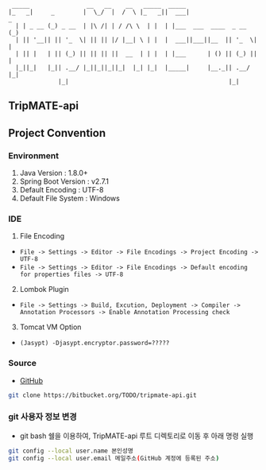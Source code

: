 ```plain
 _____                __   __    __   _____  _____
|_   _|     _        |  \_/  |  /  \ |_   _||  ___|                   _
  | | _ __ (_) _ __  | |\ /| | / /\ \  | |  | |___  ___  ____  _ __  (_)
  | || '__|| || '_  \| || || |/ |__| \ | |  |  ___||___||__  || '_  \| |
  | || |   | || (_) || || || ||  __  | | |  | |___      | () || (_) || |
  |_||_|   |_|| .__/ |_||_||_||_|  |_| |_|  |_____|     |__._|| .__/ |_|
              |_|                                             |_|
```

## TripMATE-api

## Project Convention
### Environment
1. Java Version : 1.8.0+
2. Spring Boot Version : v2.7.1
3. Default Encoding : UTF-8
4. Default File System : Windows

### IDE
1. File Encoding
  * `File -> Settings -> Editor -> File Encodings -> Project Encoding -> UTF-8`
  * `File -> Settings -> Editor -> File Encodings -> Default encoding for properties files -> UTF-8`
2. Lombok Plugin
  * `File -> Settings -> Build, Excution, Deployment -> Compiler -> Annotation Processors -> Enable Annotation Processing check`
3. Tomcat VM Option
  * `(Jasypt) -Djasypt.encryptor.password=?????`

### Source
* [GitHub](https://github.com/yuncorn/prj_TripMATE)

```bash
git clone https://bitbucket.org/TODO/tripmate-api.git 
```

### git 사용자 정보 변경
* git bash 쉘을 이용하여, TripMATE-api 루트 디렉토리로 이동 후 아래 명령 실행
```bash
git config --local user.name 본인성명
git config --local user.email 메일주소(GitHub 계정에 등록된 주소)
```